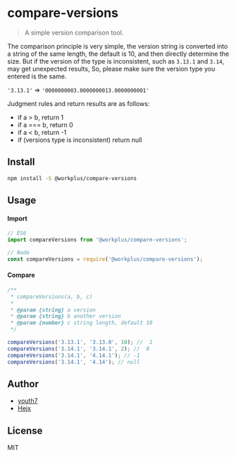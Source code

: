 # compare-versions

> A simple version comparison tool.

The comparison principle is very simple, the version string is converted into a string of the same length, the default is 10, and then directly determine the size. But if the version of the type is inconsistent, such as `3.13.1` and `3.14`, may get unexpected results, So, please make sure the version type you entered is the same.

`'3.13.1'` => `'0000000003.0000000013.0000000001'`

Judgment rules and return results are as follows:

* if a > b, return 1
* if a === b, return 0
* if a < b, return -1
* if (versions type is inconsistent) return null

## Install

```bash
npm install -S @workplus/compare-versions
```

## Usage

#### Import

```js
// ES6
import compareVersions from '@workplus/compare-versions';

// Node
const compareVersions = require('@workplus/compare-versions');
```

#### Compare

```js
/**
 * compareVersions(a, b, c)
 * 
 * @param {string} a version
 * @param {string} b another version
 * @param {number} c string length, default 10
 */

compareVersions('3.13.1', '3.13.0', 10); //  1
compareVersions('3.14.1', '3.14.1', 2); //  0
compareVersions('3.14.1', '4.14.1'); // -1
compareVersions('3.14.1', '4.14'); // null
```

## Author

* [youth7](https://github.com/youth7)
* [Hejx](https://github.com/hejianxian)

## License

MIT 
